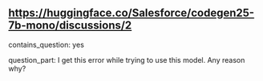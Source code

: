 ## https://huggingface.co/Salesforce/codegen25-7b-mono/discussions/2

contains_question: yes

question_part: I get this error while trying to use this model. Any reason why?